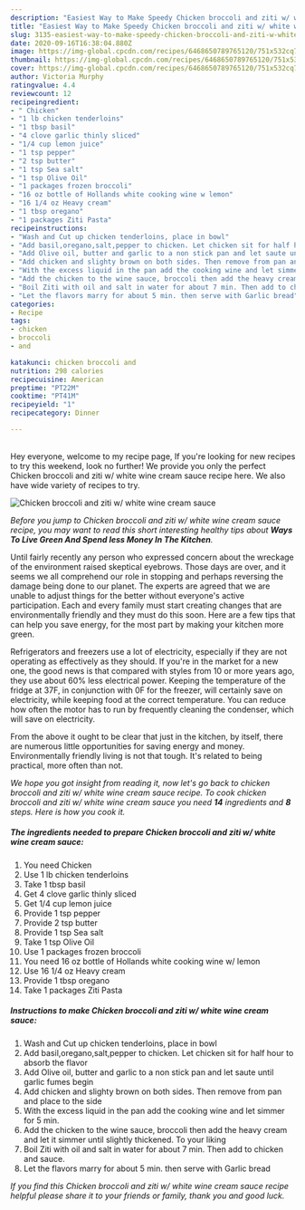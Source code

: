 ```yaml
---
description: "Easiest Way to Make Speedy Chicken broccoli and ziti w/ white wine cream sauce"
title: "Easiest Way to Make Speedy Chicken broccoli and ziti w/ white wine cream sauce"
slug: 3135-easiest-way-to-make-speedy-chicken-broccoli-and-ziti-w-white-wine-cream-sauce
date: 2020-09-16T16:38:04.880Z
image: https://img-global.cpcdn.com/recipes/6468650789765120/751x532cq70/chicken-broccoli-and-ziti-w-white-wine-cream-sauce-recipe-main-photo.jpg
thumbnail: https://img-global.cpcdn.com/recipes/6468650789765120/751x532cq70/chicken-broccoli-and-ziti-w-white-wine-cream-sauce-recipe-main-photo.jpg
cover: https://img-global.cpcdn.com/recipes/6468650789765120/751x532cq70/chicken-broccoli-and-ziti-w-white-wine-cream-sauce-recipe-main-photo.jpg
author: Victoria Murphy
ratingvalue: 4.4
reviewcount: 12
recipeingredient:
- " Chicken"
- "1 lb chicken tenderloins"
- "1 tbsp basil"
- "4 clove garlic thinly sliced"
- "1/4 cup lemon juice"
- "1 tsp pepper"
- "2 tsp butter"
- "1 tsp Sea salt"
- "1 tsp Olive Oil"
- "1 packages frozen broccoli"
- "16 oz bottle of Hollands white cooking wine w lemon"
- "16 1/4 oz Heavy cream"
- "1 tbsp oregano"
- "1 packages Ziti Pasta"
recipeinstructions:
- "Wash and Cut up chicken tenderloins, place in bowl"
- "Add basil,oregano,salt,pepper to chicken. Let chicken sit for half hour to absorb the flavor"
- "Add Olive oil, butter and garlic to a non stick pan and let saute until garlic fumes begin"
- "Add chicken and slighty brown on both sides. Then remove from pan and place to the side"
- "With the excess liquid in the pan add the cooking wine and let simmer for 5 min."
- "Add the chicken to the wine sauce, broccoli then add the heavy cream and let it simmer until slightly thickened. To your liking"
- "Boil Ziti with oil and salt in water for about 7 min. Then add to chicken and sauce."
- "Let the flavors marry for about 5 min. then serve with Garlic bread"
categories:
- Recipe
tags:
- chicken
- broccoli
- and

katakunci: chicken broccoli and 
nutrition: 298 calories
recipecuisine: American
preptime: "PT22M"
cooktime: "PT41M"
recipeyield: "1"
recipecategory: Dinner

---
```

<br>
Hey everyone, welcome to my recipe page, If you're looking for new recipes to try this weekend, look no further! We provide you only the perfect Chicken broccoli and ziti w/ white wine cream sauce recipe here. We also have wide variety of recipes to try.
<br>


![Chicken broccoli and ziti w/ white wine cream sauce](https://img-global.cpcdn.com/recipes/6468650789765120/751x532cq70/chicken-broccoli-and-ziti-w-white-wine-cream-sauce-recipe-main-photo.jpg)

<i>Before you jump to Chicken broccoli and ziti w/ white wine cream sauce recipe, you may want to read this short interesting healthy tips about 
<strong>Ways To Live Green And Spend less Money In The Kitchen</strong>.</i>
</br>

Until fairly recently any person who expressed concern about the wreckage of the environment raised skeptical eyebrows. Those days are over, and it seems we all comprehend our role in stopping and perhaps reversing the damage being done to our planet. The experts are agreed that we are unable to adjust things for the better without everyone's active participation. Each and every family must start creating changes that are environmentally friendly and they must do this soon. Here are a few tips that can help you save energy, for the most part by making your kitchen more green.

Refrigerators and freezers use a lot of electricity, especially if they are not operating as effectively as they should. If you're in the market for a new one, the good news is that compared with styles from 10 or more years ago, they use about 60% less electrical power. Keeping the temperature of the fridge at 37F, in conjunction with 0F for the freezer, will certainly save on electricity, while keeping food at the correct temperature. You can reduce how often the motor has to run by frequently cleaning the condenser, which will save on electricity.

From the above it ought to be clear that just in the kitchen, by itself, there are numerous little opportunities for saving energy and money. Environmentally friendly living is not that tough. It's related to being practical, more often than not.


<i>We hope you got insight from reading it, now let's go back to chicken broccoli and ziti w/ white wine cream sauce recipe. To cook chicken broccoli and ziti w/ white wine cream sauce you need <strong>14</strong> ingredients and <strong>8</strong> steps. Here is how you cook it.
</i>

##### The ingredients needed to prepare Chicken broccoli and ziti w/ white wine cream sauce:

1. You need  Chicken
1. Use 1 lb chicken tenderloins
1. Take 1 tbsp basil
1. Get 4 clove garlic thinly sliced
1. Get 1/4 cup lemon juice
1. Provide 1 tsp pepper
1. Provide 2 tsp butter
1. Provide 1 tsp Sea salt
1. Take 1 tsp Olive Oil
1. Use 1 packages frozen broccoli
1. You need 16 oz bottle of Hollands white cooking wine w/ lemon
1. Use 16 1/4 oz Heavy cream
1. Provide 1 tbsp oregano
1. Take 1 packages Ziti Pasta


##### Instructions to make Chicken broccoli and ziti w/ white wine cream sauce:

1. Wash and Cut up chicken tenderloins, place in bowl
1. Add basil,oregano,salt,pepper to chicken. Let chicken sit for half hour to absorb the flavor
1. Add Olive oil, butter and garlic to a non stick pan and let saute until garlic fumes begin
1. Add chicken and slighty brown on both sides. Then remove from pan and place to the side
1. With the excess liquid in the pan add the cooking wine and let simmer for 5 min.
1. Add the chicken to the wine sauce, broccoli then add the heavy cream and let it simmer until slightly thickened. To your liking
1. Boil Ziti with oil and salt in water for about 7 min. Then add to chicken and sauce.
1. Let the flavors marry for about 5 min. then serve with Garlic bread


<i>If you find this Chicken broccoli and ziti w/ white wine cream sauce recipe helpful please share it to your friends or family, thank you and good luck.</i>
